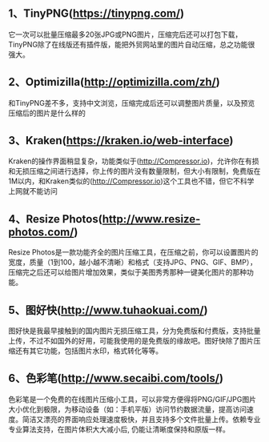 
## 1、TinyPNG(https://tinypng.com/)
它一次可以批量压缩最多20张JPG或PNG图片，压缩完后还可以打包下载，TinyPNG除了在线版还有插件版，能把外贸网站里的图片自动压缩，总之功能很强大。

## 2、Optimizilla(http://optimizilla.com/zh/)
和TinyPNG差不多，支持中文浏览，压缩完成后还可以调整图片质量，以及预览压缩后的图片是什么样的

## 3、Kraken(https://kraken.io/web-interface)
Kraken的操作界面稍显复杂，功能类似于(http://Compressor.io)，允许你在有损和无损压缩之间进行选择，你上传的图片没有数量限制，但大小有限制，免费版在1M以内，和Kraken类似的(http://Compressor.io)这个工具也不错，但它不科学上网就不能访问

## 4、Resize Photos(http://www.resize-photos.com/)
Resize Photos是一款功能齐全的图片压缩工具，在压缩之前，你可以设置图片的宽度，质量（1到100，越小越不清晰）和格式（支持JPG、PNG、GIF、BMP），压缩完之后还可以给图片增加效果，类似于美图秀秀那种一键美化图片的那种功能。

## 5、图好快(http://www.tuhaokuai.com/)
图好快是我最早接触到的国内图片无损压缩工具，分为免费版和付费版，支持批量上传，不过不如国外的好用，可能我使用的是免费版的缘故吧。图好快除了图片压缩还有其它功能，包括图片水印，格式转化等等。

## 6、色彩笔(http://www.secaibi.com/tools/)
色彩笔是一个免费的在线图片压缩小工具，可以非常方便得将PNG/GIF/JPG图片大小优化到极限，为移动设备（如：手机平版）访问节约数据流量，提高访问速度。简洁又漂亮的界面响应处理速度极快，并且支持多个文件批量上传。依赖专业专业算法支持，在图片体积大大减小后, 仍能让清晰度保持和原版一样。
